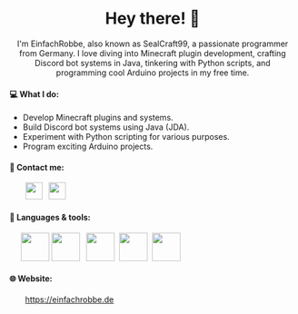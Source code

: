 <h1 align="center">Hey there! 👋</h1>

<p align="center">I'm EinfachRobbe, also known as SealCraft99, a passionate programmer from Germany. I love diving into Minecraft plugin development, crafting Discord bot systems in Java, tinkering with Python scripts, and programming cool Arduino projects in my free time.</p>

#### 💻 What I do:
- Develop Minecraft plugins and systems.
- Build Discord bot systems using Java (JDA).
- Experiment with Python scripting for various purposes.
- Program exciting Arduino projects.

#### 🎫 Contact me:
&nbsp; &nbsp; &nbsp; &nbsp;<a href="https://discord.com/users/860611726252703774"><img src="https://assets-global.website-files.com/6257adef93867e50d84d30e2/636e0a6a49cf127bf92de1e2_icon_clyde_blurple_RGB.png" height=30/></a>&nbsp;&nbsp;&nbsp;<a href="mailto:hi@einfachrobbe.de"><img src="https://static-00.iconduck.com/assets.00/mail-icon-512x419-289bpxr2.png" height=30/></a>

#### 🔧 Languages & tools:
&nbsp;&nbsp;&nbsp;&nbsp;
<a href="https://www.java.com/"><img src="https://cdn4.iconfinder.com/data/icons/logos-and-brands/512/181_Java_logo_logos-512.png" height=50/></a>
<a href="https://jda.wiki/"><img src="https://jda.wiki/assets/images/logo-round.png" height=50/></a>&nbsp;&nbsp;
<a href="https://www.jetbrains.com/idea/"><img src="https://upload.wikimedia.org/wikipedia/commons/thumb/9/9c/IntelliJ_IDEA_Icon.svg/2048px-IntelliJ_IDEA_Icon.svg.png" height=50/></a>&nbsp;
<a href="https://www.python.org/"><img src="https://cdn4.iconfinder.com/data/icons/logos-and-brands/512/267_Python_logo-512.png" height=50/></a>&nbsp;
<a href="https://www.jetbrains.com/pycharm/"><img src="https://upload.wikimedia.org/wikipedia/commons/thumb/1/1d/PyCharm_Icon.svg/1024px-PyCharm_Icon.svg.png" height=50/></a>&nbsp;

#### 🌐 Website:
&nbsp; &nbsp; &nbsp; &nbsp;<a href="">https://einfachrobbe.de</a>
